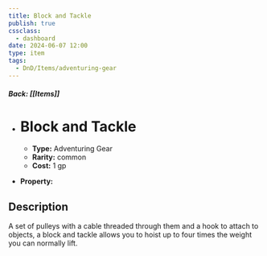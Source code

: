 ```yaml
---
title: Block and Tackle
publish: true
cssclass:
  - dashboard
date: 2024-06-07 12:00
type: item
tags:
  - DnD/Items/adventuring-gear
---
```


##### Back: [[Items]]

- # Block and Tackle

    - **Type:** Adventuring Gear
    - **Rarity:** common
    - **Cost:** 1 gp
- **Property:** 



## Description 

A set of pulleys with a cable threaded through them and a hook to attach to objects, a block and tackle allows you to hoist up to four times the weight you can normally lift. 
